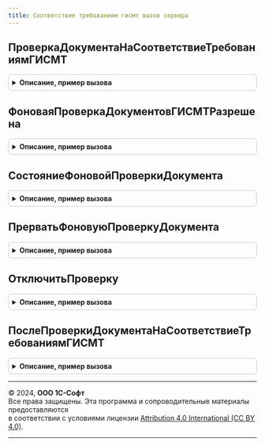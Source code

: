 ```yaml
---
title: Соответствие требованиям гисмт вызов сервера
---
```



## ПроверкаДокументаНаСоответствиеТребованиямГИСМТ
<details style="margin: 1em 0; padding: 0.5em; border: 1px solid #ccc; border-radius: 6px;">

<summary style="font-weight: bold; cursor: pointer;">Описание, пример вызова</summary>

```bsl

Функция ПроверкаДокументаНаСоответствиеТребованиямГИСМТ(ПараметрыПроверки) Экспорт
```

Пример вызова
```bsl
Результат = СоответствиеТребованиямГИСМТВызовСервера.ПроверкаДокументаНаСоответствиеТребованиямГИСМТ(ПараметрыПроверки) 
```
</details>

## ФоноваяПроверкаДокументовГИСМТРазрешена
<details style="margin: 1em 0; padding: 0.5em; border: 1px solid #ccc; border-radius: 6px;">

<summary style="font-weight: bold; cursor: pointer;">Описание, пример вызова</summary>

```bsl

Функция ФоноваяПроверкаДокументовГИСМТРазрешена() Экспорт
```

Пример вызова
```bsl
Результат = СоответствиеТребованиямГИСМТВызовСервера.ФоноваяПроверкаДокументовГИСМТРазрешена() 
```
</details>

## СостояниеФоновойПроверкиДокумента
<details style="margin: 1em 0; padding: 0.5em; border: 1px solid #ccc; border-radius: 6px;">

<summary style="font-weight: bold; cursor: pointer;">Описание, пример вызова</summary>

```bsl

Функция СостояниеФоновойПроверкиДокумента(ИдентификаторЗадания, АдресРезультата) Экспорт
```

Пример вызова
```bsl
Результат = СоответствиеТребованиямГИСМТВызовСервера.СостояниеФоновойПроверкиДокумента(ИдентификаторЗадания, АдресРезультата) 
```
</details>

## ПрерватьФоновуюПроверкуДокумента
<details style="margin: 1em 0; padding: 0.5em; border: 1px solid #ccc; border-radius: 6px;">

<summary style="font-weight: bold; cursor: pointer;">Описание, пример вызова</summary>

```bsl

Процедура ПрерватьФоновуюПроверкуДокумента(ИдентификаторЗадания) Экспорт
```

Пример вызова
```bsl
СоответствиеТребованиямГИСМТВызовСервера.ПрерватьФоновуюПроверкуДокумента(ИдентификаторЗадания) 
```
</details>

## ОтключитьПроверку
<details style="margin: 1em 0; padding: 0.5em; border: 1px solid #ccc; border-radius: 6px;">

<summary style="font-weight: bold; cursor: pointer;">Описание, пример вызова</summary>

```bsl

Процедура ОтключитьПроверку(ДанныеДляИзменения) Экспорт
```

Пример вызова
```bsl
СоответствиеТребованиямГИСМТВызовСервера.ОтключитьПроверку(ДанныеДляИзменения) 
```
</details>

## ПослеПроверкиДокументаНаСоответствиеТребованиямГИСМТ
<details style="margin: 1em 0; padding: 0.5em; border: 1px solid #ccc; border-radius: 6px;">

<summary style="font-weight: bold; cursor: pointer;">Описание, пример вызова</summary>

```bsl

Процедура ПослеПроверкиДокументаНаСоответствиеТребованиямГИСМТ(РезультатФоновогоЗадания) Экспорт
```

Пример вызова
```bsl
СоответствиеТребованиямГИСМТВызовСервера.ПослеПроверкиДокументаНаСоответствиеТребованиямГИСМТ(РезультатФоновогоЗадания) 
```
</details>

---

© 2024, **ООО 1С-Софт**  
Все права защищены. Эта программа и сопроводительные материалы предоставляются  
в соответствии с условиями лицензии [Attribution 4.0 International (CC BY 4.0)](https://creativecommons.org/licenses/by/4.0/legalcode).

---
